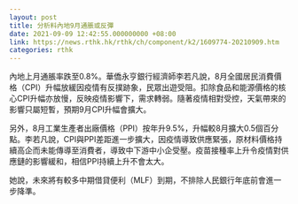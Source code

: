 ```yaml
---
layout: post
title: 分析料內地9月通脹或反彈
date: 2021-09-09 12:42:55.000000000 +08:00
link: https://news.rthk.hk/rthk/ch/component/k2/1609774-20210909.htm
categories: rthk
---
```


內地上月通脹率跌至0.8%。華僑永亨銀行經濟師李若凡說，8月全國居民消費價格（CPI）升幅放緩因疫情有反撲跡象，民眾出遊受阻。扣除食品和能源價格的核心CPI升幅亦放慢，反映疫情影響下，需求轉弱。隨著疫情相對受控，天氣帶來的影響只屬短暫，預期9月CPI升幅會擴大。

另外，8月工業生產者出廠價格（PPI）按年升9.5%，升幅較8月擴大0.5個百分點。李若凡說，CPI與PPI差距進一步擴大，因疫情導致供應緊張，原材料價格持續高企而未能傳導至消費者，導致中下游中小企受壓。疫苗接種率上升令疫情對供應鏈的影響緩和，相信PPI持續上升不會太大。

她說，未來將有較多中期借貸便利（MLF）到期，不排除人民銀行年底前會進一步降準。
